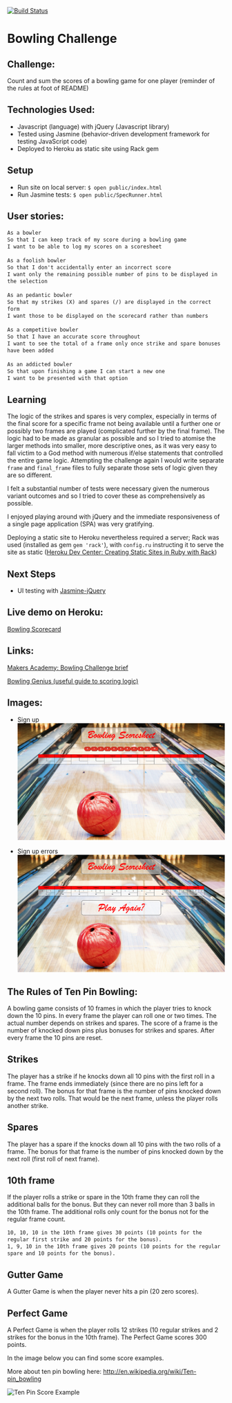 [![Build Status](https://travis-ci.org/andygout/bowling-challenge.png)](https://travis-ci.org/andygout/bowling-challenge)


Bowling Challenge
=================


Challenge:
-------

Count and sum the scores of a bowling game for one player (reminder of the rules at foot of README)


Technologies Used:
-------

- Javascript (language) with jQuery (Javascript library)
- Tested using Jasmine (behavior-driven development framework for testing JavaScript code)
- Deployed to Heroku as static site using Rack gem


Setup
-------

- Run site on local server: `$ open public/index.html`
- Run Jasmine tests: `$ open public/SpecRunner.html`


User stories:
-------

```
As a bowler
So that I can keep track of my score during a bowling game
I want to be able to log my scores on a scoresheet

As a foolish bowler
So that I don't accidentally enter an incorrect score
I want only the remaining possible number of pins to be displayed in the selection

As an pedantic bowler
So that my strikes (X) and spares (/) are displayed in the correct form
I want those to be displayed on the scorecard rather than numbers

As a competitive bowler
So that I have an accurate score throughout
I want to see the total of a frame only once strike and spare bonuses have been added

As an addicted bowler
So that upon finishing a game I can start a new one
I want to be presented with that option
```


Learning
-------

The logic of the strikes and spares is very complex, especially in terms of the final score for a specific frame not being available until a further one or possibly two frames are played (complicated further by the final frame). The logic had to be made as granular as possible and so I tried to atomise the larger methods into smaller, more descriptive ones, as it was very easy to fall victim to a God method with numerous if/else statements that controlled the entire game logic. Attempting the challenge again I would write separate `frame` and `final_frame` files to fully separate those sets of logic given they are so different.

I felt a substantial number of tests were necessary given the numerous variant outcomes and so I tried to cover these as comprehensively as possible.

I enjoyed playing around with jQuery and the immediate responsiveness of a single page application (SPA) was very gratifying.

Deploying a static site to Heroku nevertheless required a server; Rack was used (installed as gem `gem 'rack'`), with `config.ru` instructing it to serve the site as static ([Heroku Dev Center: Creating Static Sites in Ruby with Rack](https://devcenter.heroku.com/articles/static-sites-ruby))


Next Steps
-------

- UI testing with [Jasmine-jQuery](https://github.com/velesin/jasmine-jquery)


Live demo on Heroku:
-------
[Bowling Scorecard](https://dry-harbor-7560.herokuapp.com/)


Links:
-------

[Makers Academy: Bowling Challenge brief](https://github.com/makersacademy/bowling-challenge)

[Bowling Genius (useful guide to scoring logic)](http://www.bowlinggenius.com/)


Images:
-------

- Sign up
![Start Screen](images/start_screen.png)

- Sign up errors
![Game Over](images/game_over.png)


The Rules of Ten Pin Bowling:
-------

A bowling game consists of 10 frames in which the player tries to knock down the 10 pins. In every frame the player can roll one or two times. The actual number depends on strikes and spares. The score of a frame is the number of knocked down pins plus bonuses for strikes and spares. After every frame the 10 pins are reset.


Strikes
-------

The player has a strike if he knocks down all 10 pins with the first roll in a frame. The frame ends immediately (since there are no pins left for a second roll). The bonus for that frame is the number of pins knocked down by the next two rolls. That would be the next frame, unless the player rolls another strike.


Spares
-------

The player has a spare if the knocks down all 10 pins with the two rolls of a frame. The bonus for that frame is the number of pins knocked down by the next roll (first roll of next frame).


10th frame
-------

If the player rolls a strike or spare in the 10th frame they can roll the additional balls for the bonus. But they can never roll more than 3 balls in the 10th frame. The additional rolls only count for the bonus not for the regular frame count.

    10, 10, 10 in the 10th frame gives 30 points (10 points for the regular first strike and 20 points for the bonus).
    1, 9, 10 in the 10th frame gives 20 points (10 points for the regular spare and 10 points for the bonus).


Gutter Game
-------

A Gutter Game is when the player never hits a pin (20 zero scores).


Perfect Game
-------

A Perfect Game is when the player rolls 12 strikes (10 regular strikes and 2 strikes for the bonus in the 10th frame). The Perfect Game scores 300 points.

In the image below you can find some score examples.

More about ten pin bowling here: http://en.wikipedia.org/wiki/Ten-pin_bowling

![Ten Pin Score Example](images/example_ten_pin_scoring.png)
